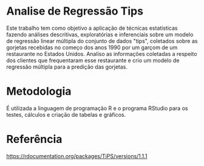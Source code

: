 # Analise de Regressão Tips
Este trabalho tem como objetivo a aplicação de técnicas estatísticas fazendo análises descritivas, exploratórias e inferenciais sobre um modelo de regressão linear múltipla do conjunto de dados "tips", coletados sobre as gorjetas recebidas no começo dos anos 1990 por um garçom de um restaurante no Estados Unidos. Analiso as informações coletadas a respeito dos clientes que frequentaram esse restaurante e crio um modelo de regressão múltipla para a predição das gorjetas. 

# Metodologia
É utilizada a linguagem de programação R e o programa RStudio para os testes, cálculos e criação de tabelas e gráficos.

# Referência
https://rdocumentation.org/packages/TiPS/versions/1.1.1
